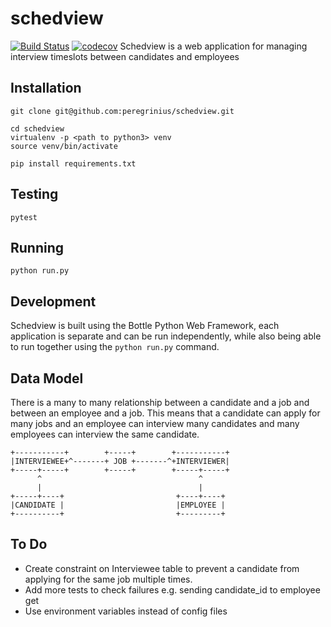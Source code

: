 # schedview

[![Build Status](https://travis-ci.org/peregrinius/schedview.svg?branch=master)](https://travis-ci.org/peregrinius/schedview) [![codecov](https://codecov.io/gh/peregrinius/schedview/branch/master/graph/badge.svg)](https://codecov.io/gh/peregrinius/schedview)
Schedview is a web application for managing interview timeslots between candidates and employees


## Installation

```
git clone git@github.com:peregrinius/schedview.git

cd schedview
virtualenv -p <path to python3> venv
source venv/bin/activate

pip install requirements.txt
```

## Testing

```
pytest

```

## Running

```
python run.py
```

## Development

Schedview is built using the Bottle Python Web Framework, each application is separate and can be run independently, while also being able to run together using the `python run.py` command.


## Data Model

There is a many to many relationship between a candidate and a job and between an employee and a job. This means that a candidate can apply for many jobs and an employee can interview many candidates and many employees can interview the same candidate.

```
+-----------+        +-----+        +-----------+
|INTERVIEWEE+^-------+ JOB +-------^+INTERVIEWER|
+-----+-----+        +-----+        +-----+-----+
      ^                                   ^
      |                                   |
+-----+----+                         +----+----+
|CANDIDATE |                         |EMPLOYEE |
+----------+                         +---------+
```


## To Do

- Create constraint on Interviewee table to prevent a candidate from applying for the same job multiple times.
- Add more tests to check failures e.g. sending candidate_id to employee get
- Use environment variables instead of config files